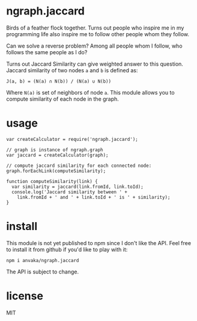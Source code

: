 # ngraph.jaccard

Birds of a feather flock together. Turns out people who inspire me in my
programming life also inspire me to follow other people whom they follow.

Can we solve a reverse problem? Among all people whom I follow, who follows the
same people as I do?

Turns out Jaccard Similarity can give weighted answer to this question. Jaccard
similarity of two nodes `a` and `b` is defined as:

```
J(a, b) = (N(a) ∩ N(b)) / (N(a) ∪ N(b))
```

Where `N(a)` is set of neighbors of node `a`. This module allows you to compute
similarity of each node in the graph.

# usage

```
var createCalculator = require('ngraph.jaccard');

// graph is instance of ngraph.graph
var jaccard = createCalculator(graph);

// compute jaccard similarity for each connected node:
graph.forEachLink(computeSimilarity);

function computeSimilarity(link) {
  var similarity = jaccard(link.fromId, link.toId);
  console.log('Jaccard similarity between ' +
    link.fromId + ' and ' + link.toId + ' is ' + similarity);
}
```

# install

This module is not yet published to npm since I don't like the API. Feel free to
install it from github if you'd like to play with it:

```
npm i anvaka/ngraph.jaccard
```

The API is subject to change.

# license

MIT

